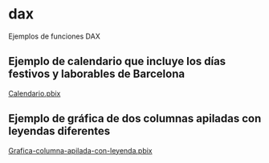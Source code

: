 # dax
Ejemplos de funciones DAX 

## Ejemplo de calendario que incluye los días festivos y laborables de Barcelona
[Calendario.pbix](Calendario.pbix)

## Ejemplo de gráfica de dos columnas apiladas con leyendas diferentes
[Grafica-columna-apilada-con-leyenda.pbix](raw/master/Grafica-columna-apilada-con-leyenda.pbix)



